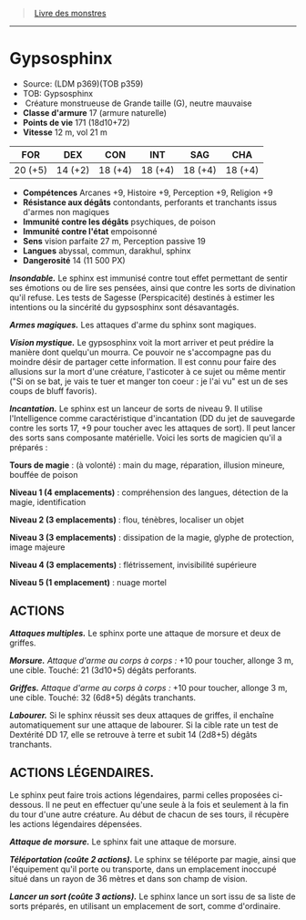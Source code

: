 ﻿> [Livre des monstres](tome_of_beasts.md)

---

# Gypsosphinx

- Source: (LDM p369)(TOB p359)
- TOB: Gypsosphinx
-  Créature monstrueuse de Grande taille (G), neutre mauvaise
- **Classe d'armure** 17 (armure naturelle)
- **Points de vie** 171 (18d10+72)
- **Vitesse** 12 m, vol 21 m

|FOR|DEX|CON|INT|SAG|CHA|
|---|---|---|---|---|---|
|20 (+5)|14 (+2)|18 (+4)|18 (+4)|18 (+4)|18 (+4)|

- **Compétences** Arcanes +9, Histoire +9, Perception +9, Religion +9
- **Résistance aux dégâts** contondants, perforants et tranchants issus d'armes non magiques
- **Immunité contre les dégâts** psychiques, de poison
- **Immunité contre l'état** empoisonné
- **Sens** vision parfaite 27 m, Perception passive 19
- **Langues** abyssal, commun, darakhul, sphinx
- **Dangerosité** 14 (11 500 PX)

**_Insondable._** Le sphinx est immunisé contre tout effet permettant de sentir ses émotions ou de lire ses pensées, ainsi que contre les sorts de divination qu'il refuse. Les tests de Sagesse (Perspicacité) destinés à estimer les intentions ou la sincérité du gypsosphinx sont désavantagés.

**_Armes magiques._** Les attaques d'arme du sphinx sont magiques.

**_Vision mystique._** Le gypsosphinx voit la mort arriver et peut prédire la manière dont quelqu'un mourra. Ce pouvoir ne s'accompagne pas du moindre désir de partager cette information. Il est connu pour faire des allusions sur la mort d'une créature, l'asticoter à ce sujet ou même mentir ("Si on se bat, je vais te tuer et manger ton coeur : je l'ai vu" est un de ses coups de bluff favoris).

**_Incantation._** Le sphinx est un lanceur de sorts de niveau 9. Il utilise l'Intelligence comme caractéristique d'incantation (DD du jet de sauvegarde contre les sorts 17, +9 pour toucher avec les attaques de sort). Il peut lancer des sorts sans composante matérielle. Voici les sorts de magicien qu'il a préparés :

**Tours de magie** : (à volonté) : main du mage, réparation, illusion mineure, bouffée de poison

**Niveau 1 (4 emplacements)** : compréhension des langues, détection de la magie, identification

**Niveau 2 (3 emplacements)** : flou, ténèbres, localiser un objet

**Niveau 3 (3 emplacements)** : dissipation de la magie, glyphe de protection, image majeure

**Niveau 4 (3 emplacements)** : flétrissement, invisibilité supérieure

**Niveau 5 (1 emplacement)** : nuage mortel

## ACTIONS

**_Attaques multiples._** Le sphinx porte une attaque de morsure et deux de griffes.

**_Morsure._** _Attaque d'arme au corps à corps :_ +10 pour toucher, allonge 3 m, une cible. Touché: 21 (3d10+5) dégâts perforants.

**_Griffes._** _Attaque d'arme au corps à corps :_ +10 pour toucher, allonge 3 m, une cible. Touché: 32 (6d8+5) dégâts tranchants.

**_Labourer._** Si le sphinx réussit ses deux attaques de griffes, il enchaîne automatiquement sur une attaque de labourer. Si la cible rate un test de Dextérité DD 17, elle se retrouve à terre et subit 14 (2d8+5) dégâts tranchants.

## ACTIONS LÉGENDAIRES.

Le sphinx peut faire trois actions légendaires, parmi celles proposées ci-dessous. Il ne peut en effectuer qu'une seule à la fois et seulement à la fin du tour d'une autre créature. Au début de chacun de ses tours, il récupère les actions légendaires dépensées.

**_Attaque de morsure._** Le sphinx fait une attaque de morsure.

**_Téléportation (coûte 2 actions)._** Le sphinx se téléporte par magie, ainsi que l'équipement qu'il porte ou transporte, dans un emplacement inoccupé situé dans un rayon de 36 mètres et dans son champ de vision.

**_Lancer un sort (coûte 3 actions)._** Le sphinx lance un sort issu de sa liste de sorts préparés, en utilisant un emplacement de sort, comme d'ordinaire.


